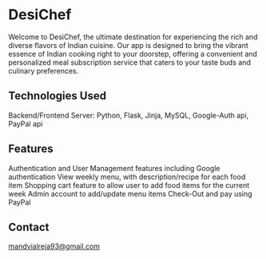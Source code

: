 # DesiChef
Welcome to DesiChef, the ultimate destination for experiencing the rich and diverse flavors of Indian cuisine. Our app is designed to bring the vibrant essence of Indian cooking right to your doorstep, offering a convenient and personalized meal subscription service that caters to your taste buds and culinary preferences.

## Technologies Used

Backend/Frontend Server:
Python, Flask, Jinja, MySQL, Google-Auth api, PayPal api

## Features
Authentication and User Management features including Google authentication
View weekly menu, with description/recipe for each food item
Shopping cart feature to allow user to add food items for the current week
Admin account to add/update menu items
Check-Out and pay using PayPal

## Contact
mandvialreja93@gmail.com